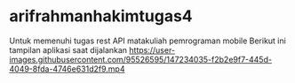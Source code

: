 # arifrahmanhakimtugas4
Untuk memenuhi tugas rest API matakuliah pemrograman mobile
Berikut ini tampilan aplikasi saat dijalankan
https://user-images.githubusercontent.com/95526595/147234035-f2b2e9f7-445d-4049-8fda-4746e631d2f9.mp4

